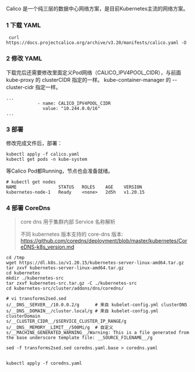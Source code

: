 Calico 是一个纯三层的数据中心网络方案，是目前Kubernetes主流的网络方案。



### 1 下载 YAML

```shell
 curl https://docs.projectcalico.org/archive/v3.20/manifests/calico.yaml -O
```



### 2 修改 YAML

下载完后还需要修改里面定义Pod网络（CALICO_IPV4POOL_CIDR），与前面kube-proxy 的 clusterCIDR 指定的一样。 kube-container-manager  的 --cluster-cidr 指定一样。 

```shell
...
            - name: CALICO_IPV4POOL_CIDR
              value: "10.244.0.0/16"
...
```



### 3 部署

修改完成文件后，部署：

```shell
kubectl apply -f calico.yaml
kubectl get pods -n kube-system
```

等Calico Pod都Running，节点也会准备就绪。

```shell
# kubectl get nodes
NAME                STATUS   ROLES    AGE    VERSION
kubernetes-node-1   Ready    <none>   2d5h   v1.20.15
```



### 4 部署 CoreDns

> core dns 用于集群内部 Service 名称解析
>
> 不同 kubernetes 版本支持的 core-dns 版本:  https://github.com/coredns/deployment/blob/master/kubernetes/CoreDNS-k8s_version.md
>
> 

```shell
cd /tmp
wget https://dl.k8s.io/v1.20.15/kubernetes-server-linux-amd64.tar.gz
tar zxvf kubernetes-server-linux-amd64.tar.gz
cd kubernetes
mkdir ./kubernetes-src
tar zxvf kubernetes-src.tar.gz -C ./kubernetes-src
cd kubernetes-src/cluster/addons/dns/coredns/

# vi transforms2sed.sed
s/__DNS__SERVER__/10.0.0.2/g      # 来自 kubelet-config.yml clusterDNS
s/__DNS__DOMAIN__/cluster.local/g # 来自 kubelet-config.yml clusterDomain
s/__CLUSTER_CIDR__/$SERVICE_CLUSTER_IP_RANGE/g
s/__DNS__MEMORY__LIMIT__/500Mi/g  # 自定义
s/__MACHINE_GENERATED_WARNING__/Warning: This is a file generated from the base underscore template file: __SOURCE_FILENAME__/g

sed -f transforms2sed.sed coredns.yaml.base > coredns.yaml


kubectl apply -f coredns.yaml 
```